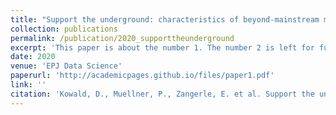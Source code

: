 ```yaml
---
title: "Support the underground: characteristics of beyond-mainstream music listeners"
collection: publications
permalink: /publication/2020_supporttheunderground
excerpt: 'This paper is about the number 1. The number 2 is left for future work.'
date: 2020
venue: 'EPJ Data Science'
paperurl: 'http://academicpages.github.io/files/paper1.pdf'
link: ''
citation: 'Kowald, D., Muellner, P., Zangerle, E. et al. Support the underground: characteristics of beyond-mainstream music listeners. EPJ Data Sci. 10, 14 (2021). https://doi.org/10.1140/epjds/s13688-021-00268-9'
---
```

